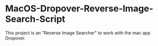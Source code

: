 # MacOS-Dropover-Reverse-Image-Search-Script
This project is an "Reverse Image Searcher" to work with the mac app Dropover.
